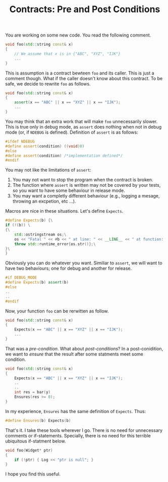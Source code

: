 ﻿---
layout: post
title: "Contracts: Pre and Post Conditions"
categories: C++
keywords: programming; C++
---

You are working on some new code. You read the following comment. 

```cpp
void foo(std::string const& x) 
{   
    // We assume that x is in {"ABC", "XYZ", "IJK"}
    ... 
}
```

This is assumption is a contract bewteen `foo` and its caller.  This is just a comment though. What if the caller doesn't know about this contract. To be safe, we decide to rewrite `foo` as follows. 


```cpp
void foo(std::string const& x)
{
    assert(x == "ABC" || x == "XYZ" || x == "IJK"); 
    ...
}
```

You may think that an extra work that will make `foo` unnecessarily slower. This is true only in debug mode, as `assert` does nothing when not in debug mode (or, if `NDEBUG` is defined).  Definition of `assert` is as follows: 

```cpp
#ifdef NDEBUG
#define assert(condition) ((void)0)
#else
#define assert(condition) /*implementation defined*/
#endif
```

You may not like the limitations of `assert`: 
1. You may not want to stop the program when the contract is broken. 
2. The function where `assert` is written may not be covered by your tests, so you want to have some behaviour in release mode. 
3. You may want a completly different behaviour (e.g., logging a mesage, throwing an excpetion, etc ...). 

Macros are nice in these situations. Let's define `Expects`.

```cpp
#define Expects(b) {\
if (!(b)) \
{\
    std::ostringstream os;\
    os << "Fatal " << #b << " at line: " << __LINE__ << " at function: " << __FUNCTION__ << '\n';   \
    throw std::runtime_error{os.str()};\
}\
}
```

Obviously you can do whatever you want. Similiar to `assert`, we will want to have two behaviours; one for debug and another for release. 

```cpp
#if DEBUG_MODE
#define Expects(b) assert(b)
#else 
.. 
.. 
#endif 
```

Now, your function `foo` can be rerwitten as follow. 

```cpp
void foo(std::string const& x)
{
    Expects(x == "ABC" || x == "XYZ" || x == "IJK"); 
    ...
}
```

That was a _pre-condition_. What about _post-conditions_? In a post-conidition, we want to _ensure_ that the result after some statments meet some condition. 

```cpp
void foo(std::string const& x)
{
    Expects(x == "ABC" || x == "XYZ" || x == "IJK"); 
    .. 
    ..
    int res = bar(y)
    Ensures(res >= 0); 
}
```

In my experience, `Ensures` has the same definition of `Expects`. Thus: 

```cpp
#define Ensures(b) Expects(b)
```

That's it. I take these tools wherever I go. There is no need for unnecessary comments or if-statements. Specially, there is no need for this terrible ubiquitous if-statment below.

```cpp
void foo(Widget* ptr)
{
    if (!ptr) { Log << "ptr is null"; }
}
```

I hope you find this useful. 